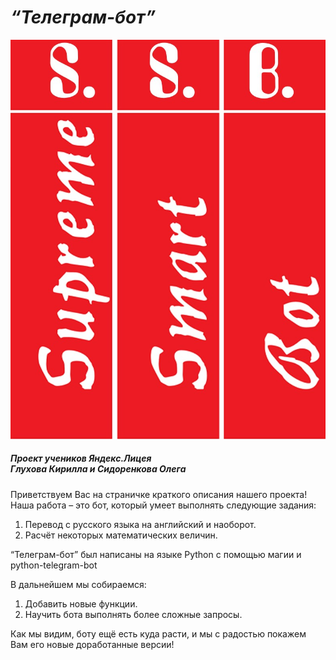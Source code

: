 # _“Телеграм-бот”_
![LOGO.jpg](https://github.com/GluKhovKirill/TelegramBot/raw/master/LOGO.jpg)
##### *Проект учеников Яндекс.Лицея* <br> *Глухова Кирилла* и *Сидоренкова Олега*
<p>Приветствуем Вас на страничке краткого описания нашего проекта! Наша работа – это бот, который умеет выполнять следующие задания:<br><ol>
  <li>Перевод с русского языка на английский и наоборот.</li>
  <li>Расчёт некоторых математических величин.</li>
</ol></p>
<p>“Телеграм-бот” был написаны на языке Python с помощью магии и python-telegram-bot</p>
<p>В дальнейшем мы собираемся:<br>
<ol>
  <li>Добавить новые функции.</li>
  <li>Научить бота выполнять более сложные запросы.</li>
</ol>
<p>Как мы видим, боту ещё есть куда расти, и мы с радостью покажем Вам его новые доработанные версии!</p>
